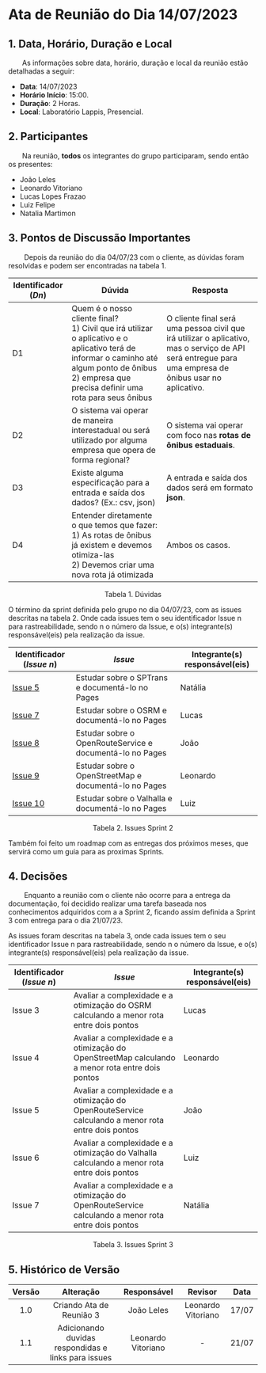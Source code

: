 # Ata de Reunião do Dia 14/07/2023

## 1. Data, Horário, Duração e Local

&emsp;&emsp;As informações sobre data, horário, duração e local da reunião estão detalhadas a seguir:
- **Data**: 14/07/2023
- **Horário Início**: 15:00.
- **Duração**: 2 Horas.
- **Local**: Laboratório Lappis, Presencial.

## 2. Participantes

&emsp;&emsp;Na reunião, **todos** os integrantes do grupo participaram, sendo então os presentes:

- João Leles
- Leonardo Vitoriano
- Lucas Lopes Frazao
- Luiz Felipe
- Natalia Martimon 

## 3. Pontos de Discussão Importantes

&emsp;&emsp; Depois da reunião do dia 04/07/23 com o cliente, as dúvidas foram resolvidas e podem ser encontradas na tabela 1.

| Identificador (*Dn*) | Dúvida | Resposta |
| -   | - | - |
| D1  | Quem é o nosso cliente final?<br>1) Civil que irá utilizar o aplicativo e o aplicativo terá de informar o caminho até algum ponto de ônibus<br>2) empresa que precisa definir uma rota para seus ônibus | O cliente final será uma pessoa civil que irá utilizar o aplicativo, mas o serviço de API será entregue para uma empresa de ônibus usar no aplicativo. |
| D2  | O sistema vai operar de maneira interestadual ou será utilizado por alguma empresa que opera de forma regional? | O sistema vai operar com foco nas **rotas de ônibus estaduais**. |
| D3  | Existe alguma especificação para a entrada e saída dos dados? (Ex.: csv, json) | A entrada e saída dos dados será em formato **json**. |
| D4  | Entender diretamente o que temos que fazer:<br>1) As rotas de ônibus já existem e devemos otimiza-las<br>2) Devemos criar uma nova rota já otimizada  | Ambos os casos. |
<p align="center">Tabela 1. Dúvidas</p>

O término da sprint definida pelo grupo no dia 04/07/23, com as issues descritas na tabela 2. Onde cada issues tem o seu identificador Issue n para rastreabilidade, sendo n o número da Issue, e o(s) integrante(s) responsável(eis) pela realização da issue.

| Identificador (*Issue n*) | *Issue* | Integrante(s) responsável(eis) |  
| -   | - | - | 
| [Issue 5](https://github.com/ResidenciaTICBrisa/02_Rotaônibus/issues/5)  | Estudar sobre o SPTrans e documentá-lo no Pages | Natália |
| [Issue 7](https://github.com/ResidenciaTICBrisa/02_Rotaônibus/issues/7)  | Estudar sobre o OSRM e documentá-lo no Pages | Lucas |
| [Issue 8](https://github.com/ResidenciaTICBrisa/02_Rotaônibus/issues/8)  | Estudar sobre o OpenRouteService e documentá-lo no Pages | João |
| [Issue 9](https://github.com/ResidenciaTICBrisa/02_Rotaônibus/issues/9)  | Estudar sobre o OpenStreetMap e documentá-lo no Pages  | Leonardo |
| [Issue 10](https://github.com/ResidenciaTICBrisa/02_Rotaônibus/issues/10)  | Estudar sobre o Valhalla e documentá-lo no Pages | Luiz |
<p align="center">Tabela 2. Issues Sprint 2</p>

Também foi feito um roadmap com as entregas dos próximos meses, que servirá como um guia para as proximas Sprints.


## 4. Decisões

&emsp;&emsp; Enquanto a reunião com o cliente não ocorre para a entrega da documentação, foi decidido realizar uma tarefa baseada nos conhecimentos adquiridos com a a Sprint 2, ficando assim definida a Sprint 3 com entrega para o dia 21/07/23.

As issues foram descritas na tabela 3, onde cada issues tem o seu identificador Issue n para rastreabilidade, sendo n o número da Issue, e o(s) integrante(s) responsável(eis) pela realização da issue.

| Identificador (*Issue n*) | *Issue* | Integrante(s) responsável(eis) |  
| -   | - | - | 
| Issue 3  | Avaliar a complexidade e a otimização do OSRM calculando a menor rota entre dois pontos | Lucas |
| Issue 4  | Avaliar a complexidade e a otimização do OpenStreetMap calculando a menor rota entre dois pontos | Leonardo |
| Issue 5  | Avaliar a complexidade e a otimização do OpenRouteService calculando a menor rota entre dois pontos | João |
| Issue 6  | Avaliar a complexidade e a otimização do Valhalla calculando a menor rota entre dois pontos | Luiz |
| Issue 7  | Avaliar a complexidade e a otimização do OpenRouteService calculando a menor rota entre dois pontos | Natália |
<p align="center">Tabela 3. Issues Sprint 3</p>


## 5. Histórico de Versão
| Versão | Alteração | Responsável | Revisor | Data  |
| :----: | :-------: | :---------: | :-----: | :---: | 
| 1.0    | Criando Ata de Reunião 3  | João Leles | Leonardo Vitoriano | 17/07 |
| 1.1    | Adicionando duvidas respondidas e links para issues  | Leonardo Vitoriano | - | 21/07 |